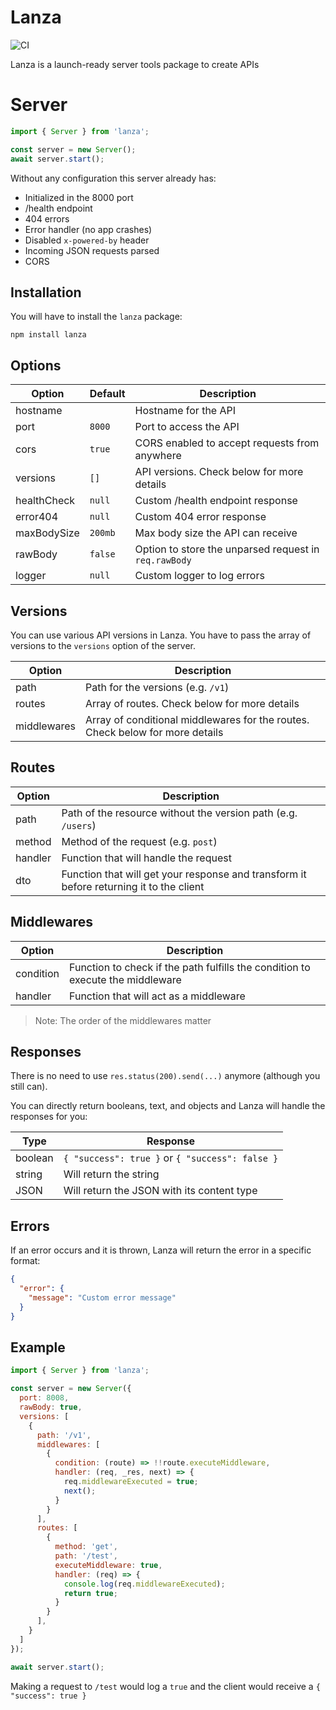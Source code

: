 # Lanza
![CI](https://github.com/suchlab/lanza/actions/workflows/ci.yaml/badge.svg)

Lanza is a launch-ready server tools package to create APIs

# Server

```js
import { Server } from 'lanza';

const server = new Server();
await server.start();
```

Without any configuration this server already has:
- Initialized in the 8000 port
- /health endpoint
- 404 errors
- Error handler (no app crashes)
- Disabled `x-powered-by` header
- Incoming JSON requests parsed
- CORS

## Installation
You will have to install the `lanza` package:

```
npm install lanza
```

## Options
| Option | Default | Description |
|---|---|---|
| hostname | ` ` | Hostname for the API |
| port | `8000` | Port to access the API |
| cors | `true` | CORS enabled to accept requests from anywhere |
| versions | `[]` | API versions. Check below for more details |
| healthCheck | `null` | Custom /health endpoint response |
| error404 | `null` | Custom 404 error response |
| maxBodySize | `200mb` | Max body size the API can receive |
| rawBody | `false` | Option to store the unparsed request in `req.rawBody`  |
| logger | `null` | Custom logger to log errors |

## Versions
You can use various API versions in Lanza. You have to pass the array of versions to the `versions` option of the server.

| Option | Description |
|---|---|
| path | Path for the versions (e.g. `/v1`) |
| routes | Array of routes. Check below for more details |
| middlewares | Array of conditional middlewares for the routes. Check below for more details |

## Routes
| Option | Description |
|---|---|
| path | Path of the resource without the version path (e.g. `/users`) |
| method | Method of the request (e.g. `post`) |
| handler | Function that will handle the request |
| dto | Function that will get your response and transform it before returning it to the client |

## Middlewares
| Option | Description |
|---|---|
| condition | Function to check if the path fulfills the condition to execute the middleware |
| handler | Function that will act as a middleware |

> Note: The order of the middlewares matter

## Responses
There is no need to use `res.status(200).send(...)` anymore (although you still can).

You can directly return booleans, text, and objects and Lanza will handle the responses for you:

| Type | Response |
|---|---|
| boolean | `{ "success": true }` or `{ "success": false }` |
| string | Will return the string |
| JSON | Will return the JSON with its content type |

## Errors
If an error occurs and it is thrown, Lanza will return the error in a specific format:
```json
{
  "error": {
    "message": "Custom error message"
  }
}
```

## Example
```js
import { Server } from 'lanza';

const server = new Server({
  port: 8008,
  rawBody: true,
  versions: [
    {
      path: '/v1',
      middlewares: [
        {
          condition: (route) => !!route.executeMiddleware,
          handler: (req, _res, next) => {
            req.middlewareExecuted = true;
            next();
          }
        }
      ],
      routes: [
        {
          method: 'get',
          path: '/test',
          executeMiddleware: true,
          handler: (req) => {
            console.log(req.middlewareExecuted);
            return true;
          }
        }
      ],
    }
  ]
});

await server.start();
```

Making a request to `/test` would log a `true` and the client would receive a `{ "success": true }`
